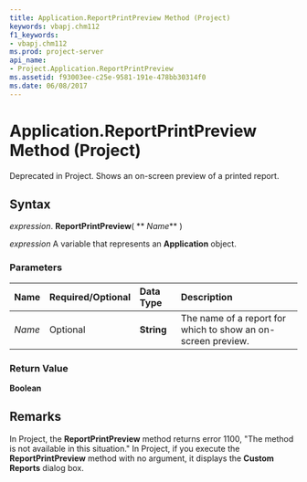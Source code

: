 ```yaml
---
title: Application.ReportPrintPreview Method (Project)
keywords: vbapj.chm112
f1_keywords:
- vbapj.chm112
ms.prod: project-server
api_name:
- Project.Application.ReportPrintPreview
ms.assetid: f93003ee-c25e-9581-191e-478bb30314f0
ms.date: 06/08/2017
---
```



# Application.ReportPrintPreview Method (Project)

Deprecated in Project. Shows an on-screen preview of a printed report.


## Syntax

 _expression_. **ReportPrintPreview**( ** _Name_** )

 _expression_ A variable that represents an **Application** object.


### Parameters



|**Name**|**Required/Optional**|**Data Type**|**Description**|
|:-----|:-----|:-----|:-----|
| _Name_|Optional|**String**|The name of a report for which to show an on-screen preview. |

### Return Value

 **Boolean**


## Remarks

In Project, the  **ReportPrintPreview** method returns error 1100, "The method is not available in this situation." In Project, if you execute the **ReportPrintPreview** method with no argument, it displays the **Custom Reports** dialog box.



